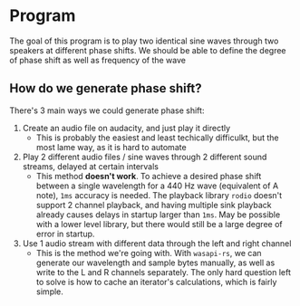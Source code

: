 # Program

The goal of this program is to play two identical sine waves through two speakers at different phase shifts. We should be able to define the degree of phase shift as well as frequency of the wave

## How do we generate phase shift?

There's 3 main ways we could generate phase shift: 
1. Create an audio file on audacity, and just play it directly
    - This is probably the easiest and least techically difficulkt, but the most lame way, as it is hard to automate
2. Play 2 different audio files / sine waves through 2 different sound streams, delayed at certain intervals
    - This method **doesn't work**. To achieve a desired phase shift between a single wavelength for a 440 Hz wave (equivalent of A note), `1ms` accuracy is needed. The playback library `rodio` doesn't support 2 channel playback, and having multiple sink playback already causes delays in startup larger than `1ms`. May be possible with a lower level library, but there would still be a large degree of error in startup. 
3. Use 1 audio stream with different data through the left and right channel
   -  This is the method we're going with. With `wasapi-rs`, we can generate our wavelength and sample bytes manually, as well as write to the L and R channels separately. The only hard question left to solve is how to cache an iterator's calculations, which is fairly simple.
